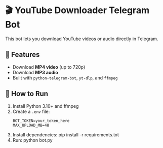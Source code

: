 # 🎬 YouTube Downloader Telegram Bot

This bot lets you download YouTube videos or audio directly in Telegram.

## 🚀 Features
- Download **MP4 video** (up to 720p)
- Download **MP3 audio**
- Built with `python-telegram-bot`, `yt-dlp`, and `ffmpeg`

## 🧩 How to Run
1. Install Python 3.10+ and ffmpeg  
2. Create a `.env` file:
   ```env
   BOT_TOKEN=your_token_here
   MAX_UPLOAD_MB=48
3. Install dependencies:
pip install -r requirements.txt
4. Run:
python bot.py
